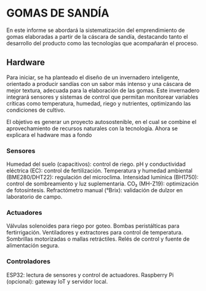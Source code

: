 # GOMAS DE SANDÍA

En este informe se abordará la sistematización del emprendimiento de gomas elaboradas a partir de la cáscara de sandía, destacando tanto el desarrollo del producto como las tecnologías que acompañarán el proceso.

## Hardware

Para iniciar, se ha planteado el diseño de un invernadero inteligente, orientado a producir sandías con un sabor más intenso y una cáscara de mejor textura, adecuada para la elaboración de las gomas. Este invernadero integrará sensores y sistemas de control que permitan monitorear variables críticas como temperatura, humedad, riego y nutrientes, optimizando las condiciones de cultivo.

El objetivo es generar un proyecto autosostenible, en el cual se combine el aprovechamiento de recursos naturales con la tecnología.
Ahora se explicara el hadware mas a fondo 

### Sensores 

Humedad del suelo (capacitivos): control de riego.
pH y conductividad eléctrica (EC): control de fertilización.
Temperatura y humedad ambiental (BME280/DHT22): regulación del microclima.
Intensidad lumínica (BH1750): control de sombreamiento y luz suplementaria.
CO₂ (MH-Z19): optimización de fotosíntesis.
Refractómetro manual (°Brix): validación de dulzor en laboratorio de campo.

### Actuadores

Válvulas solenoides para riego por goteo.
Bombas peristálticas para fertirrigación.
Ventiladores y extractores para control de temperatura.
Sombrillas motorizadas o mallas retráctiles.
Relés de control y fuente de alimentación segura.

### Controladores

ESP32: lectura de sensores y control de actuadores.
Raspberry Pi (opcional): gateway IoT y servidor local.
